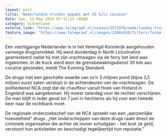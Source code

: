 ```yaml
---
layout: post
title: "Nederlandse trucker gepakt met 35 kilo cocaïne"
date: Sun, 12 May 2019 07:13:13 +0200
category: binnenland
externe_link: "https://www.telegraaf.nl/nieuws/3572976/nederlandse-trucker-gepakt-met-35-kilo-cocaine"
feature_image: "https://www.telegraaf.nl/images/1200x630/filters:format(jpeg):quality(80)/cdn-kiosk-api.telegraaf.nl/a46269de-7474-11e9-8aa7-02d1dbdc35d1.JPG"
---
```


<p class="intro">Een veertigjarige Nederlander is in het Verenigd Koninkrijk aangehouden vanwege drugssmokkel. Hij werd donderdag in North Lincolnshire gearresteerd nadat hij met zijn vrachtwagen via de ferry het land was ingekomen. In de truck werd door de grensbewakingsdienst 35 kilo aan cocaïne gevonden, meldt The Evening Standard.</p> <p>De drugs met een geschatte waarde van zo’n 3 miljoen pond (bijna 3,5 miljoen euro) zaten verstopt in de achterdeuren van de vrachtwagen. De politiedienst NCA zegt dat de chauffeur vanuit Hoek van Holland in Engeland was aangekomen. Hij moest zaterdag voor de rechter verschijnen. De man blijft in ieder geval tot 7 juni in hechtenis als hij voor een tweede keer naar de rechtbank moet.</p><p>De regionale onderzoekschef van de NCA spreekt van een „aanzienlijke hoeveelheid” drugs. „Het onderscheppen van deze drugs raakt direct de criminele organisaties die achter de invoer schuilgaan - het kost ze geld, verstoort hun activiteiten en beschadigt tegelijkertijd hun reputatie.”</p>
